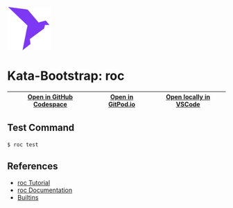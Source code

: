 
<img width="100px" src="./roc.svg" /></a>
# Kata-Bootstrap: roc

| [Open in GitHub Codespace](https://github.com/codespaces/new?hide_repo_select=true&repo=rradczewski%2Fkata-bootstraps&ref=roc) | [Open in GitPod.io](https://gitpod.io/#https://github.com/rradczewski/kata-bootstraps/tree/roc) | [Open locally in VSCode](https://rradczewski.github.io/kata-bootstraps/redirect.html?url=vscode%3A%2F%2Fvscode.git%2Fclone%3Furl%3Dhttps%253A%252F%252Fgithub.com%252Frradczewski%252Fkata-bootstraps.git%26ref%3Droc) |
|---|---|---|

## Test Command

```sh
$ roc test
```

## References

- [roc Tutorial](https://www.roc-lang.org/tutorial)
- [roc Documentation](https://www.roc-lang.org/docs)
- [Builtins](https://www.roc-lang.org/builtins)
